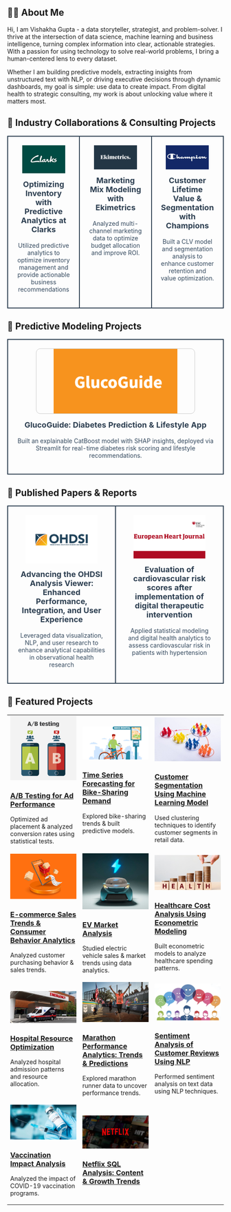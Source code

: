 ## 👩‍💻 About Me   
Hi, I am Vishakha Gupta - a data storyteller, strategist, and problem-solver.
I thrive at the intersection of data science, machine learning and business intelligence, turning complex information into clear, actionable strategies. With a passion for using technology to solve real-world problems, I bring a human-centered lens to every dataset.

Whether I am building predictive models, extracting insights from unstructured text with NLP, or driving executive decisions through dynamic dashboards, my goal is simple: use data to create impact. From digital health to strategic consulting, my work is about unlocking value where it matters most.


## 🚀 Industry Collaborations & Consulting Projects
<table>
  <tr>
    <td width="33%" style="padding: 20px; border: 2px solid #2c3e50; border-radius: 15px; text-align: center; vertical-align: top;">
      <a href="https://github.com/dr-vishakha-gupta/portfolio/blob/main/Clarks" target="_blank">
        <img src="https://github.com/dr-vishakha-gupta/portfolio/blob/main/images/Clarks.webp" alt="Clarks Project" style="
          width: 80%; 
          max-height: 150px; 
          object-fit: contain; 
          display: block;
          margin: 0 auto 15px auto;
        ">
      </a>
      <h3 style="
        color: #2c3e50; 
        margin-top: 10px; 
        font-size: 18px; 
        font-weight: bold;
      ">
        <a href="https://github.com/dr-vishakha-gupta/portfolio/blob/main/Clarks" target="_blank" style="text-decoration: none; color: #2c3e50;">
          Optimizing Inventory with Predictive Analytics at Clarks
        </a>
      </h3>
      <p style="color: #34495e; font-size: 14px;">
        Utilized predictive analytics to optimize inventory management and provide actionable business recommendations
      </p>
    </td>
    <td width="33%" style="padding: 20px; border: 2px solid #2c3e50; border-radius: 15px; text-align: center; vertical-align: top;">
      <a href="https://github.com/dr-vishakha-gupta/portfolio/blob/main/Ekimetrics" target="_blank">
        <img src="https://github.com/dr-vishakha-gupta/portfolio/blob/main/images/Ekimetrics.jpg" alt="Ekimetrics Project" style="
          width: 80%; 
          max-height: 150px; 
          object-fit: contain; 
          display: block;
          margin: 0 auto 15px auto;
        ">
      </a>
      <h3 style="
        color: #2c3e50; 
        margin-top: 10px; 
        font-size: 18px; 
        font-weight: bold;
      ">
        <a href="https://github.com/dr-vishakha-gupta/portfolio/blob/main/Ekimetrics" target="_blank" style="text-decoration: none; color: #2c3e50;">
          Marketing Mix Modeling with Ekimetrics
        </a>
      </h3>
      <p style="color: #34495e; font-size: 14px;">
        Analyzed multi-channel marketing data to optimize budget allocation and improve ROI.
      </p>
    </td>
    <td width="33%" style="padding: 20px; border: 2px solid #2c3e50; border-radius: 15px; text-align: center; vertical-align: top;">
      <a href="https://github.com/dr-vishakha-gupta/portfolio/blob/main/Champions" target="_blank">
        <img src="https://github.com/dr-vishakha-gupta/portfolio/blob/main/images/Champions.jpg" alt="Champions Project" style="
          width: 80%; 
          max-height: 150px; 
          object-fit: contain; 
          display: block;
          margin: 0 auto 15px auto;
        ">
      </a>
      <h3 style="
        color: #2c3e50; 
        margin-top: 10px; 
        font-size: 18px; 
        font-weight: bold;
      ">
        <a href="https://github.com/dr-vishakha-gupta/portfolio/blob/main/Champions" target="_blank" style="text-decoration: none; color: #2c3e50;">
          Customer Lifetime Value & Segmentation with Champions
        </a>
      </h3>
      <p style="color: #34495e; font-size: 14px;">
        Built a CLV model and segmentation analysis to enhance customer retention and value optimization.
      </p>
    </td>
  </tr>
</table>

## 🤖 Predictive Modeling Projects

<table>
  <tr>
    <td width="33%" style="padding: 20px; border: 2px solid #2c3e50; border-radius: 15px; text-align: center; vertical-align: top;">
      <a href="https://github.com/dr-vishakha-gupta/portfolio/tree/main/GlucoGuide" target="_blank">
        <img src="https://github.com/dr-vishakha-gupta/portfolio/blob/main/GlucoGuide/Logo.png" alt="GlucoGuide App" style="
          width: 80%; 
          max-height: 150px; 
          object-fit: contain; 
          display: block;
          margin: 0 auto 15px auto;
          border: 1px solid #ccc;
          border-radius: 10px;
        ">
      </a>
      <h3 style="
        color: #2c3e50; 
        margin-top: 10px; 
        font-size: 18px; 
        font-weight: bold;
      ">
        <a href="https://github.com/dr-vishakha-gupta/glucoguide" target="_blank" style="text-decoration: none; color: #2c3e50;">
          GlucoGuide: Diabetes Prediction & Lifestyle App
        </a>
      </h3>
      <p style="color: #34495e; font-size: 14px;">
        Built an explainable CatBoost model with SHAP insights, deployed via Streamlit for real-time diabetes risk scoring and lifestyle recommendations.
      </p>
    </td>
    
  </tr>
</table>


## 📄 Published Papers & Reports
<table>
  <tr>
    <td width="50%" style="padding: 20px; border: 2px solid #2c3e50; border-radius: 15px; text-align: center; vertical-align: top;">
      <a href="https://www.ohdsi.org/2024showcase-122/" target="_blank">
        <img src="https://raw.githubusercontent.com/dr-vishakha-gupta/portfolio/main/images/ohdsi.webp" alt="OHDSI Project" style="
          width: 80%; 
          max-height: 200px; 
          object-fit: contain; 
          display: block;
          margin: 0 auto 15px auto;
        ">
      </a>
      <h3 style="
        color: #2c3e50; 
        margin-top: 10px; 
        font-size: 18px; 
        font-weight: bold;
      ">
        <a href="https://www.ohdsi.org/2024showcase-122/" target="_blank" style="text-decoration: none; color: #2c3e50;">
          Advancing the OHDSI Analysis Viewer: Enhanced Performance, Integration, and User Experience
        </a>
      </h3>
      <p style="color: #34495e; font-size: 14px;">
        Leveraged data visualization, NLP, and user research to enhance analytical capabilities in observational health research
      </p>
    </td>
    <td width="50%" style="padding: 20px; border: 2px solid #2c3e50; border-radius: 15px; text-align: center; vertical-align: top;">
      <a href="https://academic.oup.com/eurheartj/article/44/Supplement_1/ehac779.129/7000452?login=false" target="_blank">
        <img src="https://raw.githubusercontent.com/dr-vishakha-gupta/portfolio/main/images/ehj.png" alt="Cardiovascular Risk Scores Project" style="
          width: 80%; 
          max-height: 200px; 
          object-fit: contain; 
          display: block;
          margin: 0 auto 15px auto;
        ">
      </a>
      <h3 style="
        color: #2c3e50; 
        margin-top: 10px; 
        font-size: 18px; 
        font-weight: bold;
      ">
        <a href="https://academic.oup.com/eurheartj/article/44/Supplement_1/ehac779.129/7000452?login=false" target="_blank" style="text-decoration: none; color: #2c3e50;">
          Evaluation of cardiovascular risk scores after implementation of digital therapeutic intervention
        </a>
      </h3>
      <p style="color: #34495e; font-size: 14px;">
        Applied statistical modeling and digital health analytics to assess cardiovascular risk in patients with hypertension
      </p>
    </td>
  </tr>
</table>


## 🚀 **Featured Projects**  

<table>
  <tr>
    <td width="33%">
      <a href="https://github.com/dr-vishakha-gupta/portfolio/tree/main/AB_Testing_Ad_Optimization">
        <img src="https://github.com/dr-vishakha-gupta/portfolio/blob/main/images/AB-Testing.png" width="100%">
        <h3>A/B Testing for Ad Performance</h3>
      </a>
      <p>Optimized ad placement & analyzed conversion rates using statistical tests.</p>
    </td>
    <td width="33%">
      <a href="https://github.com/dr-vishakha-gupta/portfolio/tree/main/Bike_Sharing_Insights_EDA_TimeSeries">
        <img src="https://github.com/dr-vishakha-gupta/portfolio/blob/main/images/Bike_Ride.png" width="100%">
        <h3>Time Series Forecasting for Bike-Sharing Demand</h3>
      </a>
      <p>Explored bike-sharing trends & built predictive models.</p>
    </td>
    <td width="33%">
      <a href="https://github.com/dr-vishakha-gupta/portfolio/tree/main/Customer-Segmentation">
        <img src="https://github.com/dr-vishakha-gupta/portfolio/blob/main/images/CustomerSegmentation.jpeg" width="100%">
        <h3>Customer Segmentation Using Machine Learning Model</h3>
      </a>
      <p>Used clustering techniques to identify customer segments in retail data.</p>
    </td>
  </tr>
  
  <tr>
    <td width="33%">
      <a href="https://github.com/dr-vishakha-gupta/portfolio/tree/main/E-commerce_Sales_Analysis">
        <img src="https://github.com/dr-vishakha-gupta/portfolio/blob/main/images/E-commerce.jpg" width="100%">
        <h3>E-commerce Sales Trends & Consumer Behavior Analytics</h3>
      </a>
      <p>Analyzed customer purchasing behavior & sales trends.</p>
    </td>
    <td width="33%">
      <a href="https://github.com/dr-vishakha-gupta/portfolio/tree/main/EV_Market_Analysis">
        <img src="https://github.com/dr-vishakha-gupta/portfolio/blob/main/images/EV.jpg" width="100%">
        <h3>EV Market Analysis</h3>
      </a>
      <p>Studied electric vehicle sales & market trends using data analytics.</p>
    </td>
    <td width="33%">
      <a href="https://github.com/dr-vishakha-gupta/portfolio/tree/main/Healthcare_Expenditure_Econometric_Modeling">
        <img src="https://github.com/dr-vishakha-gupta/portfolio/blob/main/images/Health_expenditure.jpg" width="100%">
        <h3>Healthcare Cost Analysis Using Econometric Modeling</h3>
      </a>
      <p>Built econometric models to analyze healthcare spending patterns.</p>
    </td>
  </tr>

  <tr>
    <td width="33%">
      <a href="https://github.com/dr-vishakha-gupta/portfolio/tree/main/Hospital_Utilization_Analysis">
        <img src="https://github.com/dr-vishakha-gupta/portfolio/blob/main/images/hospital.jpg" width="100%">
        <h3>Hospital Resource Optimization</h3>
      </a>
      <p>Analyzed hospital admission patterns and resource allocation.</p>
    </td>
    <td width="33%">
      <a href="https://github.com/dr-vishakha-gupta/portfolio/tree/main/Marathon_Insights_EDA">
        <img src="https://raw.githubusercontent.com/dr-vishakha-gupta/portfolio/refs/heads/main/images/marathon.webp" width="100%">
        <h3>Marathon Performance Analytics: Trends & Predictions</h3>
      </a>
      <p>Explored marathon runner data to uncover performance trends.</p>
    </td>
    <td width="33%">
      <a href="https://github.com/dr-vishakha-gupta/portfolio/tree/main/NLP_Sentiment_Insights">
        <img src="https://github.com/dr-vishakha-gupta/portfolio/blob/main/images/sentiment%20analysis.jpg" width="100%">
        <h3>Sentiment Analysis of Customer Reviews Using NLP</h3>
      </a>
      <p>Performed sentiment analysis on text data using NLP techniques.</p>
    </td>
  </tr>

  <tr>
    <td width="33%">
      <a href="https://github.com/dr-vishakha-gupta/portfolio/tree/main/Vaccination_Impact_Analysis">
        <img src="https://github.com/dr-vishakha-gupta/portfolio/blob/main/images/covid_19.jpg" width="100%">
        <h3>Vaccination Impact Analysis</h3>
      </a>
      <p>Analyzed the impact of COVID-19 vaccination programs.</p>
    </td>
    <td width="33%">
      <a href="https://github.com/dr-vishakha-gupta/portfolio/tree/main/Netflix-EDA-SQL">
        <img src="https://github.com/dr-vishakha-gupta/portfolio/blob/main/images/Netflix.jpg" width="100%">
        <h3>Netflix SQL Analysis: Content & Growth Trends</h3>




















      
